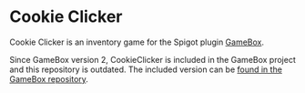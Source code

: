 # Cookie Clicker

Cookie Clicker is an inventory game for the Spigot plugin [GameBox].

Since GameBox version 2, CookieClicker is included in the GameBox project and this repository is outdated. The included version can be [found in the GameBox repository](https://github.com/NiklasEi/GameBox/tree/master/GameBox/src/main/java/me/nikl/gamebox/games/cookieclicker).

[GameBox]: https://github.com/NiklasEi/GameBox